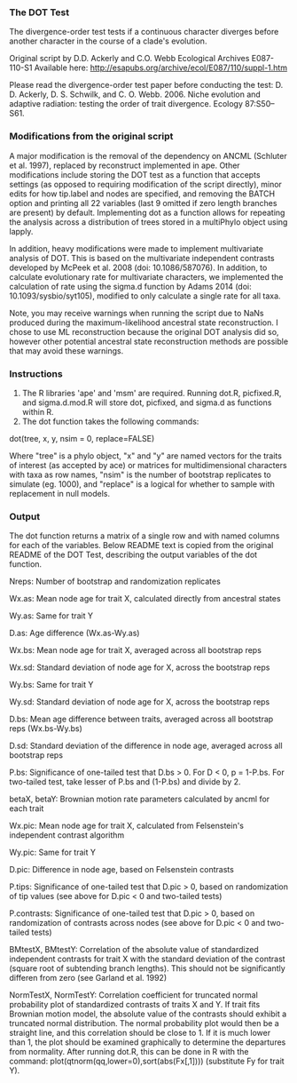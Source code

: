 ### The DOT Test ###

The divergence-order test tests if a continuous character diverges before another character in the course of a clade's evolution.

Original script by D.D. Ackerly and C.O. Webb
Ecological Archives E087-110-S1
Available here: http://esapubs.org/archive/ecol/E087/110/suppl-1.htm

Please read the divergence-order test paper before conducting the test:
D. D. Ackerly, D. S. Schwilk, and C. O. Webb. 2006. Niche evolution and adaptive radiation: testing the order of trait divergence. Ecology 87:S50–S61.

### Modifications from the original script ###
A major modification is the removal of the dependency on ANCML (Schluter et al. 1997), replaced by reconstruct implemented in ape. Other modifications include storing the DOT test as a function that accepts settings (as opposed to requiring modification of the script directly), minor edits for how tip.label and nodes are specified, and removing the BATCH option and printing all 22 variables (last 9 omitted if zero length branches are present) by default. Implementing dot as a function allows for repeating the analysis across a distribution of trees stored in a multiPhylo object using lapply.

In addition, heavy modifications were made to implement multivariate analysis of DOT. This is based on the multivariate independent contrasts developed by McPeek et al. 2008 (doi: 10.1086/587076). In addition, to calculate evolutionary rate for multivariate characters, we implemented the calculation of rate using the sigma.d function by Adams 2014 (doi: 10.1093/sysbio/syt105), modified to only calculate a single rate for all taxa. 

Note, you may receive warnings when running the script due to NaNs produced during the maximum-likelihood ancestral state reconstruction. I chose to use ML reconstruction because the original DOT analysis did so, however other potential ancestral state reconstruction methods are possible that may avoid these warnings.

### Instructions ###

1. The R libraries 'ape' and 'msm' are required. Running dot.R, picfixed.R, and sigma.d.mod.R will store dot, picfixed, and sigma.d as functions within R.
2. The dot function takes the following commands: 

dot(tree, x, y, nsim = 0, replace=FALSE)

Where "tree" is a phylo object, "x" and "y" are named vectors for the traits of interest (as accepted by ace) or matrices for multidimensional characters with taxa as row names, "nsim" is the number of bootstrap replicates to simulate (eg. 1000), and "replace" is a logical for whether to sample with replacement in null models.

### Output ###
The dot function returns a matrix of a single row and with named columns for each of the variables. Below README text is copied from the original README of the DOT Test, describing the output variables of the dot function.

Nreps: Number of bootstrap and randomization replicates

Wx.as: Mean node age for trait X, calculated directly from ancestral states

Wy.as: Same for trait Y

D.as: Age difference (Wx.as-Wy.as)

Wx.bs: Mean node age for trait X, averaged across all bootstrap reps

Wx.sd: Standard deviation of node age for X, across the bootstrap reps

Wy.bs: Same for trait Y

Wy.sd: Standard deviation of node age for X, across the bootstrap reps

D.bs: Mean age difference between traits, averaged across all bootstrap reps (Wx.bs-Wy.bs)

D.sd: Standard deviation of the difference in node age, averaged across all bootstrap reps

P.bs: Significance of one-tailed test that D.bs > 0. For D < 0, p = 1-P.bs. For two-tailed test, take lesser of P.bs and (1-P.bs) and divide by 2.

betaX, betaY: Brownian motion rate parameters calculated by ancml for each trait

Wx.pic: Mean node age for trait X, calculated from Felsenstein's independent contrast algorithm

Wy.pic: Same for trait Y

D.pic: Difference in node age, based on Felsenstein contrasts

P.tips: Significance of one-tailed test that D.pic > 0, based on randomization of tip values (see above for D.pic < 0 and two-tailed tests)

P.contrasts: Significance of one-tailed test that D.pic > 0, based on randomization of contrasts across nodes (see above for D.pic < 0 and two-tailed tests)

BMtestX, BMtestY: Correlation of the absolute value of standardized independent contrasts for trait X with the standard deviation of the contrast (square root of subtending branch lengths). This should not be significantly differen from zero (see Garland et al. 1992)

NormTestX, NormTestY: Correlation coefficient for truncated normal probability plot of standardized contrasts of traits X and Y. If trait fits Brownian motion model, the absolute value of the contrasts should exhibit a truncated normal distribution. The normal probability plot would then be a straight line, and this correlation should be close to 1. If it is much lower than 1, the plot should be examined graphically to determine the departures from normality. After running dot.R, this can be done in R with the command: plot(qtnorm(qq,lower=0),sort(abs(Fx[,1]))) (substitute Fy for trait Y).
